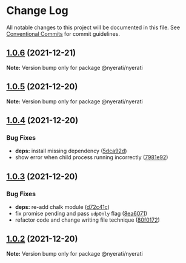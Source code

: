 # Change Log

All notable changes to this project will be documented in this file.
See [Conventional Commits](https://conventionalcommits.org) for commit guidelines.

## [1.0.6](https://github.com/reacto11mecha/nyerati/compare/@nyerati/nyerati@1.0.5...@nyerati/nyerati@1.0.6) (2021-12-21)

**Note:** Version bump only for package @nyerati/nyerati





## [1.0.5](https://github.com/reacto11mecha/nyerati/compare/@nyerati/nyerati@1.0.4...@nyerati/nyerati@1.0.5) (2021-12-20)

**Note:** Version bump only for package @nyerati/nyerati





## [1.0.4](https://github.com/reacto11mecha/nyerati/compare/@nyerati/nyerati@1.0.3...@nyerati/nyerati@1.0.4) (2021-12-20)


### Bug Fixes

* **deps:** install missing dependency ([5dca92d](https://github.com/reacto11mecha/nyerati/commit/5dca92db1d7bb17918fc5ae6014ff09c1f5a17c1))
* show error when child process running incorrectly ([7981e92](https://github.com/reacto11mecha/nyerati/commit/7981e927e26feacb3b2cdf83cf6016ef91277aa9))





## [1.0.3](https://github.com/reacto11mecha/nyerati/compare/@nyerati/nyerati@1.0.2...@nyerati/nyerati@1.0.3) (2021-12-20)


### Bug Fixes

* **deps:** re-add chalk module ([d72c41c](https://github.com/reacto11mecha/nyerati/commit/d72c41c9791972c39fbc4ec937a00c4f1090f7de))
* fix promise pending and pass `udpOnly` flag ([8ea6071](https://github.com/reacto11mecha/nyerati/commit/8ea6071cd797f1aa4c1965b27dda5169b0c32a3a))
* refactor code and change writing file technique ([80f0172](https://github.com/reacto11mecha/nyerati/commit/80f017258f586cefeaef1ce0c3f0629a3ec3d083))





## [1.0.2](https://github.com/reacto11mecha/nyerati/compare/@nyerati/nyerati@1.0.1...@nyerati/nyerati@1.0.2) (2021-12-20)

**Note:** Version bump only for package @nyerati/nyerati
